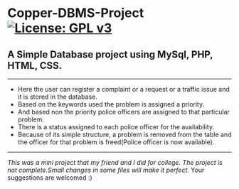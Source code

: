 # Copper-DBMS-Project   [![License: GPL v3](https://img.shields.io/badge/License-GPL%20v3-blue.svg)](https://www.gnu.org/licenses/gpl-3.0)
## A Simple Database project using MySql, PHP, HTML, CSS. ##
---
- Here the user can register a complaint or a request or a traffic issue and it is stored in the database. 
- Based on the keywords used the problem is assigned a priority. 
- And based non the priority police officers are assigned to that particular problem. 
- There is a status assigned to each police officer for the availability. 
- Because of its simple structure, a problem is removed from the table and the officer for that problem is freed(Police officer is now available).
---
*This was a mini project that my friend and I did for college. The project is not complete.Small changes in some files will make it perfect.*
Your suggestions are welcomed :)
